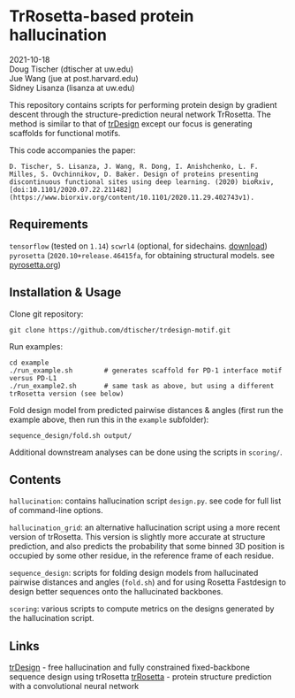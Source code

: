 # TrRosetta-based protein hallucination
2021-10-18    
Doug Tischer (dtischer at uw.edu)    
Jue Wang (jue at post.harvard.edu)    
Sidney Lisanza (lisanza at uw.edu)    

This repository contains scripts for performing protein design by gradient
descent through the structure-prediction neural network TrRosetta. The method
is similar to that of [trDesign](https://github.com/gjoni/trDesign) except our
focus is generating scaffolds for functional motifs.

This code accompanies the paper:

    D. Tischer, S. Lisanza, J. Wang, R. Dong, I. Anishchenko, L. F. Milles, S. Ovchinnikov, D. Baker. Design of proteins presenting discontinuous functional sites using deep learning. (2020) bioRxiv, [doi:10.1101/2020.07.22.211482](https://www.biorxiv.org/content/10.1101/2020.11.29.402743v1).

## Requirements

`tensorflow` (tested on `1.14`)
`scwrl4` (optional, for sidechains. [download](http://dunbrack.fccc.edu/SCWRL3.php/))
`pyrosetta` (`2020.10+release.46415fa`, for obtaining structural models. see [pyrosetta.org](http://pyrosetta.org))

## Installation & Usage

Clone git repository:

    git clone https://github.com/dtischer/trdesign-motif.git

Run examples:

    cd example
    ./run_example.sh        # generates scaffold for PD-1 interface motif versus PD-L1
    ./run_example2.sh       # same task as above, but using a different trRosetta version (see below)

Fold design model from predicted pairwise distances & angles (first run the
example above, then run this in the `example` subfolder):

    sequence_design/fold.sh output/

Additional downstream analyses can be done using the scripts in `scoring/`.

## Contents

`hallucination`: contains hallucination script `design.py`. see code for full
list of command-line options.

`hallucination_grid`: an alternative hallucination script using a more recent
version of trRosetta. This version is slightly more accurate at structure
prediction, and also predicts the probability that some binned 3D position is
occupied by some other residue, in the reference frame of each residue.

`sequence_design`: scripts for folding design models from hallucinated pairwise
distances and angles (`fold.sh`) and for using Rosetta Fastdesign to design
better sequences onto the hallucinated backbones.

`scoring`: various scripts to compute metrics on the designs generated by the
hallucination script.

## Links

[trDesign](https://github.com/gjoni/trDesign) - free hallucination and fully constrained fixed-backbone sequence design using trRosetta
[trRosetta](https://github.com/gjoni/trRosetta) - protein structure prediction with a convolutional neural network
